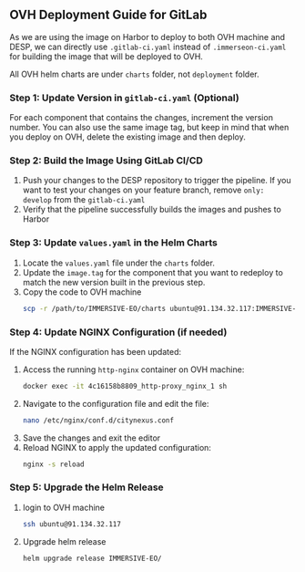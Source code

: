 ## OVH Deployment Guide for GitLab
As we are using the image on Harbor to deploy to both OVH machine and DESP, we can directly use `.gitlab-ci.yaml` instead of `.immerseon-ci.yaml` for building the image that will be deployed to OVH.

All OVH helm charts are under `charts` folder, not `deployment` folder.

### Step 1: Update Version in `gitlab-ci.yaml` (Optional)
For each component that contains the changes, increment the version number. You can also use the same image tag, but keep in mind that when you deploy on OVH, delete the existing image and then deploy.

### Step 2: Build the Image Using GitLab CI/CD

1. Push your changes to the DESP repository to trigger the pipeline. If you want to test your changes on your feature branch, remove `only: develop` from the `gitlab-ci.yaml`
2. Verify that the pipeline successfully builds the images and pushes to Harbor

### Step 3: Update `values.yaml` in the Helm Charts

1. Locate the `values.yaml` file under the `charts` folder.
2. Update the `image.tag` for the component that you want to redeploy to match the new version built in the previous step.
3. Copy the code to OVH machine
   ```bash
   scp -r /path/to/IMMERSIVE-EO/charts ubuntu@91.134.32.117:IMMERSIVE-EO
   ```

### Step 4: Update NGINX Configuration (if needed)
If the NGINX configuration has been updated:

1. Access the running `http-nginx` container on OVH machine:
   ```bash
   docker exec -it 4c16158b8809_http-proxy_nginx_1 sh
   ```
2. Navigate to the configuration file and edit the file:
   ```bash
   nano /etc/nginx/conf.d/citynexus.conf
   ```
3. Save the changes and exit the editor
4. Reload NGINX to apply the updated configuration:
   ```bash
   nginx -s reload
   ```
### Step 5: Upgrade the Helm Release
1. login to OVH machine
   ```bash
   ssh ubuntu@91.134.32.117
   ```
2. Upgrade helm release
   ```bash
   helm upgrade release IMMERSIVE-EO/
   ```

